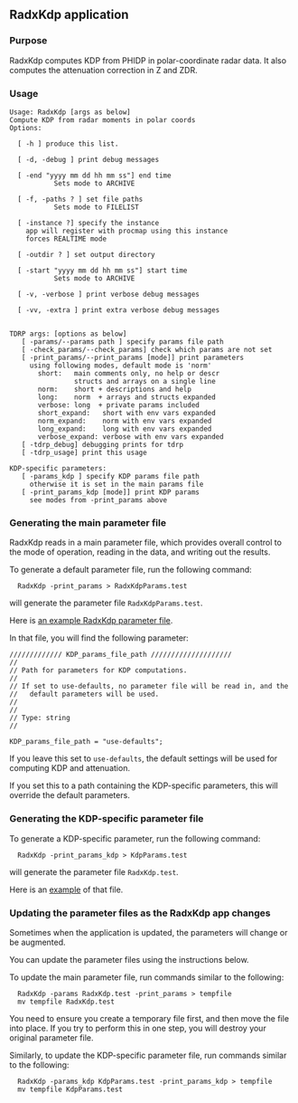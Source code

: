 ## RadxKdp application

### Purpose

RadxKdp computes KDP from PHIDP in polar-coordinate radar data.
It also computes the attenuation correction in Z and ZDR.

### Usage

```
Usage: RadxKdp [args as below]
Compute KDP from radar moments in polar coords
Options:

  [ -h ] produce this list.

  [ -d, -debug ] print debug messages

  [ -end "yyyy mm dd hh mm ss"] end time
           Sets mode to ARCHIVE

  [ -f, -paths ? ] set file paths
           Sets mode to FILELIST

  [ -instance ?] specify the instance
    app will register with procmap using this instance
    forces REALTIME mode

  [ -outdir ? ] set output directory

  [ -start "yyyy mm dd hh mm ss"] start time
           Sets mode to ARCHIVE

  [ -v, -verbose ] print verbose debug messages

  [ -vv, -extra ] print extra verbose debug messages


TDRP args: [options as below]
   [ -params/--params path ] specify params file path
   [ -check_params/--check_params] check which params are not set
   [ -print_params/--print_params [mode]] print parameters
     using following modes, default mode is 'norm'
       short:   main comments only, no help or descr
                structs and arrays on a single line
       norm:    short + descriptions and help
       long:    norm  + arrays and structs expanded
       verbose: long  + private params included
       short_expand:   short with env vars expanded
       norm_expand:    norm with env vars expanded
       long_expand:    long with env vars expanded
       verbose_expand: verbose with env vars expanded
   [ -tdrp_debug] debugging prints for tdrp
   [ -tdrp_usage] print this usage

KDP-specific parameters:
   [ -params_kdp ] specify KDP params file path
     otherwise it is set in the main params file
   [ -print_params_kdp [mode]] print KDP params
     see modes from -print_params above
```

### Generating the main parameter file

RadxKdp reads in a main parameter file, which provides overall control to the mode of operation, reading in the data, and writing out the results.

To generate a default parameter file, run the following command:

```
  RadxKdp -print_params > RadxKdpParams.test
```

will generate the parameter file ```RadxKdpParams.test```.

Here is [an example RadxKdp parameter file](./RadxKdpParams.md).

In that file, you will find the following parameter:

```
///////////// KDP_params_file_path ////////////////////
//
// Path for parameters for KDP computations.
//
// If set to use-defaults, no parameter file will be read in, and the 
//   default parameters will be used.
//
//
// Type: string
//

KDP_params_file_path = "use-defaults";
```

If you leave this set to ```use-defaults```, the default settings will be used for computing KDP and attenuation.

If you set this to a path containing the KDP-specific parameters, this will override the default parameters.

### Generating the KDP-specific parameter file

To generate a KDP-specific parameter, run the following command:

```
  RadxKdp -print_params_kdp > KdpParams.test
```

will generate the parameter file ```RadxKdp.test```.

Here is an [example](./KdpParams.md) of that file.

### Updating the parameter files as the RadxKdp app changes

Sometimes when the application is updated, the parameters will change or be augmented.

You can update the parameter files using the instructions below.

To update the main parameter file, run commands similar to the following:

```
  RadxKdp -params RadxKdp.test -print_params > tempfile
  mv tempfile RadxKdp.test
```

You need to ensure you create a temporary file first, and then move the file into place.
If you try to perform this in one step, you will destroy your original parameter file.

Similarly, to update the KDP-specific parameter file, run commands similar to the following:

```
  RadxKdp -params_kdp KdpParams.test -print_params_kdp > tempfile
  mv tempfile KdpParams.test
```





